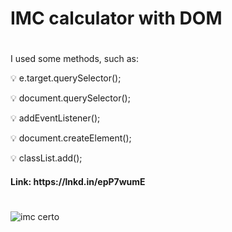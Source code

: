 # IMC calculator with DOM

#

<p> I used some methods, such as: </p>
<p> 💡 e.target.querySelector();  </p>
<p> 💡 document.querySelector();  </p>
<p> 💡 addEventListener();  </p>
<p> 💡 document.createElement(); </p>
<p> 💡 classList.add(); </p>

<h4> Link: https://lnkd.in/epP7wumE <h4>

 #
  
![imc certo](https://user-images.githubusercontent.com/85362901/132750394-d6e23a7e-5bd1-45db-a8d3-cc6723a8f572.gif)

